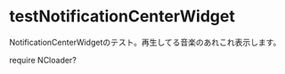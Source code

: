 testNotificationCenterWidget
============================

NotificationCenterWidgetのテスト。再生してる音楽のあれこれ表示します。

require NCloader?
